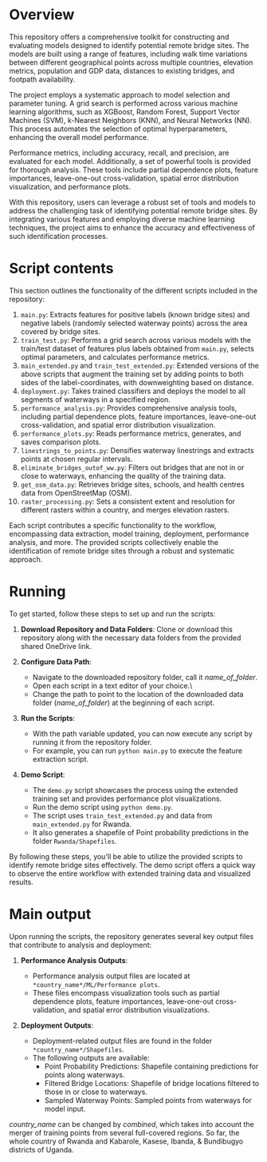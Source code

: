 # Overview

This repository offers a comprehensive toolkit for constructing and evaluating models designed to identify potential remote bridge sites. The models are built using a range of features, including walk time variations between different geographical points across multiple countries, elevation metrics, population and GDP data, distances to existing bridges, and footpath availability.

The project employs a systematic approach to model selection and parameter tuning. A grid search is performed across various machine learning algorithms, such as XGBoost, Random Forest, Support Vector Machines (SVM), k-Nearest Neighbors (KNN), and Neural Networks (NN). This process automates the selection of optimal hyperparameters, enhancing the overall model performance.

Performance metrics, including accuracy, recall, and precision, are evaluated for each model. Additionally, a set of powerful tools is provided for thorough analysis. These tools include partial dependence plots, feature importances, leave-one-out cross-validation, spatial error distribution visualization, and performance plots.

With this repository, users can leverage a robust set of tools and models to address the challenging task of identifying potential remote bridge sites. By integrating various features and employing diverse machine learning techniques, the project aims to enhance the accuracy and effectiveness of such identification processes.

# Script contents

This section outlines the functionality of the different scripts included in the repository:

1. `main.py`: Extracts features for positive labels (known bridge sites) and negative labels (randomly selected waterway points) across the area covered by bridge sites.
2. `train_test.py`: Performs a grid search across various models with the train/test dataset of features plus labels obtained from `main.py`, selects optimal parameters, and calculates performance metrics.
3. `main_extended.py` and `train_test_extended.py`: Extended versions of the above scripts that augment the training set by adding points to both sides of the label-coordinates, with downweighting based on distance.
4. `deployment.py`: Takes trained classifiers and deploys the model to all segments of waterways in a specified region.
5. `performance_analysis.py`: Provides comprehensive analysis tools, including partial dependence plots, feature importances, leave-one-out cross-validation, and spatial error distribution visualization.
6. `performance_plots.py`: Reads performance metrics, generates, and saves comparison plots.
7. `linestrings_to_points.py`: Densifies waterway linestrings and extracts points at chosen regular intervals.
8. `eliminate_bridges_outof_ww.py`: Filters out bridges that are not in or close to waterways, enhancing the quality of the training data.
9. `get_osm_data.py`: Retrieves bridge sites, schools, and health centres data from OpenStreetMap (OSM).
10. `raster_processing.py`: Sets a consistent extent and resolution for different rasters within a country, and merges elevation rasters.

Each script contributes a specific functionality to the workflow, encompassing data extraction, model training, deployment, performance analysis, and more. The provided scripts collectively enable the identification of remote bridge sites through a robust and systematic approach.

# Running

To get started, follow these steps to set up and run the scripts:

1. **Download Repository and Data Folders**: Clone or download this repository along with the necessary data folders from the provided shared OneDrive link.

2. **Configure Data Path**:
   - Navigate to the downloaded repository folder, call it *name_of_folder*.
   - Open each script in a text editor of your choice.\
   - Change the path to point to the location of the downloaded data folder (*name_of_folder*) at the beginning of each script.

3. **Run the Scripts**:
   - With the path variable updated, you can now execute any script by running it from the repository folder.
   - For example, you can run `python main.py` to execute the feature extraction script.

4. **Demo Script**:
   - The `demo.py` script showcases the process using the extended training set and provides performance plot visualizations.
   - Run the demo script using `python demo.py`.
   - The script uses `train_test_extended.py` and data from `main_extended.py` for Rwanda.
   - It also generates a shapefile of Point probability predictions in the folder `Rwanda/Shapefiles`.

By following these steps, you'll be able to utilize the provided scripts to identify remote bridge sites effectively. The demo script offers a quick way to observe the entire workflow with extended training data and visualized results.


# Main output

Upon running the scripts, the repository generates several key output files that contribute to analysis and deployment:

1. **Performance Analysis Outputs**:
   - Performance analysis output files are located at `*country_name*/ML/Performance plots`.
   - These files encompass visualization tools such as partial dependence plots, feature importances, leave-one-out cross-validation, and spatial error distribution visualizations.
   
2. **Deployment Outputs**:
   - Deployment-related output files are found in the folder `*country_name*/Shapefiles`.
   - The following outputs are available:
     - Point Probability Predictions: Shapefile containing predictions for points along waterways.
     - Filtered Bridge Locations: Shapefile of bridge locations filtered to those in or close to waterways.
     - Sampled Waterway Points: Sampled points from waterways for model input.
    
*country_name* can be changed by *combined*, which takes into account the merger of training points from several full-covered regions. So far, the whole country of Rwanda and Kabarole, Kasese, Ibanda, & Bundibugyo districts of Uganda.
